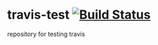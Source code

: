 # travis-test [![Build Status](https://ext-dev-1-test.travis-ci-enterprise.com/api/sanelca/travis-test.svg?token=9c8CHsFpqkyfztuJr8n1&branch=main)](https://ext-dev-1-test.travis-ci-enterprise.com/sanelca/travis-test)
repository for testing travis
